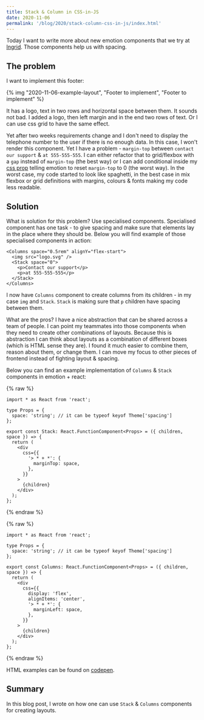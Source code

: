 ```yaml
---
title: Stack & Column in CSS-in-JS
date: 2020-11-06
permalink: '/blog/2020/stack-column-css-in-js/index.html'
---
```


Today I want to write more about new emotion components that we try at [Ingrid](https://www.ingrid.com/). Those components help us with spacing.

## The problem

I want to implement this footer:

{% img "2020-11-06-example-layout", "Footer to implement", "Footer to implement" %}

It has a logo, text in two rows and horizontal space between them. It sounds not bad.
I added a logo, then left margin and in the end two rows of text. Or I can use css grid to have the same effect.

Yet after two weeks requirements change and I don't need to display the telephone number to the user if there is no enough data. In this case, I won't render this component. Yet I have a problem - `margin-top` between `contact our support` & `at 555-555-555`.
I can either refactor that to grid/flexbox with a `gap` instead of `margin-top` (the best way) or I can add conditional inside my [css prop](https://emotion.sh/docs/css-prop) telling emotion to reset `margin-top` to 0 (the worst way). In the worst case, my code started to look like spaghetti, in the best case in mix flexbox or grid definitions with margins, colours & fonts making my code less readable.

## Solution

What is solution for this problem? Use specialised components. Specialised component has one task - to give spacing and make sure that elements lay in the place where they should be. Below you will find example of those specialised components in action:

```tsx
<Columns space="0.5rem" alignY="flex-start">
  <img src="logo.svg" />
  <Stack space="0">
    <p>Contact our support</p>
    <p>at 555-555-555</p>
  </Stack>
</Columns>
```

I now have `Columns` component to create columns from its children - in my case `img` and `Stack`. `Stack` is making sure that `p` children have spacing between them.

What are the pros? I have a nice abstraction that can be shared across a team of people. I can point my teammates into those components when they need to create other combinations of layouts. Because this is abstraction I can think about layouts as a combination of different boxes (which is HTML sense they are). I found it much easier to combine them, reason about them, or change them. I can move my focus to other pieces of frontend instead of fighting layout & spacing.

Below you can find an example implementation of `Columns` & `Stack` components in emotion + react:

{% raw %}

```tsx
import * as React from 'react';

type Props = {
  space: 'string'; // it can be typeof keyof Theme['spacing']
};

export const Stack: React.FunctionComponent<Props> = ({ children, space }) => {
  return (
    <div
      css={{
        '> * + *': {
          marginTop: space,
        },
      }}
    >
      {children}
    </div>
  );
};
```
{% endraw %}

{% raw %}

```tsx
import * as React from 'react';

type Props = {
  space: 'string'; // it can be typeof keyof Theme['spacing']
};

export const Columns: React.FunctionComponent<Props> = ({ children, space }) => {
  return (
    <div
      css={{
        display: 'flex',
        alignItems: 'center',
        '> * + *': {
          marginLeft: space,
        },
      }}
    >
      {children}
    </div>
  );
};
```

{% endraw %}

HTML examples can be found on [codepen](https://codepen.io/krzysztofzuraw/pen/GRqrwEG).

## Summary

In this blog post, I wrote on how one can use `Stack` & `Columns` components for creating layouts.
